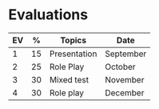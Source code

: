 # Evaluations


| EV | % | Topics | Date |
| --- | --- | -------------- | ---------- |
| 1 | 15 | Presentation | September |
| 2 | 25 | Role Play | October |
| 3 | 30 | Mixed test | November |
| 4 | 30 | Role play | December |
